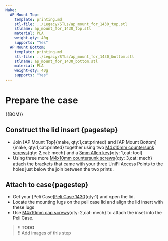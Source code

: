 ```yaml
---
Make:
  AP Mount Top:
    template: printing.md
    stl-file: ../Legacy/STLs/ap_mount_for_1430_top.stl
    stlname: ap_mount_for_1430_top.stl
    material: PLA
    weight-qty: 40g
    supports: "Yes"
  AP Mount Bottom:
    template: printing.md
    stl-file: ../Legacy/STLs/ap_mount_for_1430_bottom.stl
    stlname: ap_mount_for_1430_bottom.stl
    material: PLA
    weight-qty: 40g
    supports: "Yes"
---
```


# Prepare the case

{{BOM}}

[M4x10mm countersunk screws]: parts/Hardware.yaml#CskScrew_M4x10mm_SS
[M4x10mm cap screws]: parts/Hardware.yaml#CapScrew_M4x10mm_SS

## Construct the lid insert {pagestep}

* Join [AP Mount Top]{make, qty:1,cat:printed} and [AP Mount Bottom]{make, qty:1,cat:printed} together using two [M4x10mm countersunk screws]{qty: 2,cat: mech} and a [3mm Allen key](parts/metric_allen_keys.md){qty: 1,cat: tool}
* Using three more [M4x10mm countersunk screws]{qty: 3,cat: mech} attach the brackets that came with your three UniFi Access Points to the holes just below the join between the two prints.

## Attach to case{pagestep}

* Get your [Peli Case][Peli Case 1430](PeliCalse1430.md){qty:1} and open the lid.
* Locate the mounting lugs on the peli case lid and align the lid insert with these lugs
* Use [M4x10mm cap screws]{qty: 2,cat: mech} to attach the inset into the Peli Case.

>!! **TODO**  
>!! Add images of this step
